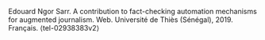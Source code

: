 Edouard Ngor Sarr. A contribution to fact-checking automation mechanisms for augmented journalism. Web. Université de Thiès (Sénégal), 2019. Français. ⟨tel-02938383v2⟩
